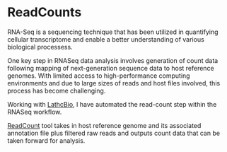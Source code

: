 # ReadCounts
RNA-Seq is a sequencing technique that has been utilized in quantifying cellular transcriptome and 
enable a better understanding of various biological processess.

One key step in RNASeq data analysis involves generation of count data following mapping of 
next-generation sequence data to host reference genomes. With limited access to high-performance computing
environments and due to large sizes of reads and host files involved, this process has become challenging.

Working with [LathcBio](https://latch.bio/), I have automated the read-count step within the RNASeq workflow.

[ReadCount](https://github.com/mikemwanga/ReadCounts) tool takes in host reference genome and its associated annotation file plus filtered raw reads and outputs 
count data that can be taken forward for analysis.


